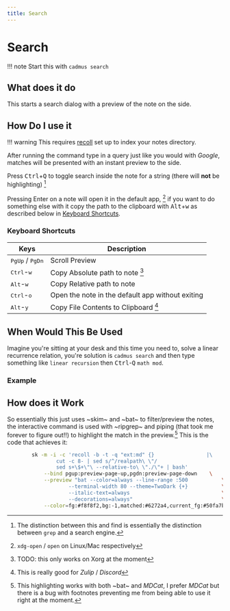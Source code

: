 ```yaml
---
title: Search
---
```


# Search
!!! note
    Start this with `cadmus search`

## What does it do

This starts a search dialog with a preview of the note on the side.

## How Do I use it

!!! warning 
    This requires [recoll](https://www.lesbonscomptes.com/recoll/) set up to index your notes directory.

After running the command type in a query just like you would with *Google*, matches will be presented with an instant preview to the side.

Press <kbd>Ctrl</kbd>+<kbd>Q</kbd> to toggle search inside the note for a string (there will **not** be highlighting) [^9]

[^9]: The distinction between this and find is essentially the distinction between `grep` and a search engine.

Pressing Enter on a note will open it in the default app, [^1] if you want to do something else with it copy the path to the clipboard with <kbd>Alt</kbd>+<kbd>w</kbd> as described below in [Keyboard Shortcuts](#keyboard-shortcuts).

[^1]: `xdg-open` / `open` on Linux/Mac respectively

### Keyboard Shortcuts

| Keys                              | Description                                      |
| ---                               | ---                                              |
| <kbd>PgUp</kbd> / <kbd>PgDn</kbd> | Scroll Preview                                   |
| <kbd>Ctrl</kbd>-<kbd>w</kbd>      | Copy Absolute path to note [^2]                  |
| <kbd>Alt</kbd>-<kbd>w</kbd>       | Copy Relative path to note                       |
| <kbd>Ctrl</kbd>-<kbd>o</kbd>      | Open the note in the default app without exiting |
| <kbd>Alt</kbd>-<kbd>y</kbd>       | Copy File Contents to Clipboard [^3]             |

[^2]: TODO: this only works on Xorg at the moment
[^3]: This is really good for *Zulip* / *Discord*

## When Would This Be Used

Imagine you're sitting at your desk and this time you need to, solve a linear recurrence relation, you're solution is `cadmus search` and then type something like `linear recursion` then <kbd>Ctrl</kbd>-<kbd>Q</kbd> `math mod`.


### Example

## How does it Work

So essentially this just uses ~skim~ and ~bat~ to filter/preview the notes, the interactive command is used with ~ripgrep~ and piping (that took me forever to figure out!!) to highlight the match in the preview.[^4] This is the code that achieves it:

```bash
        sk -m -i -c 'recoll -b -t -q "ext:md" {}                 |\
                cut -c 8- | sed s/^/realpath\ \"/                     |\
                sed s+\$+\"\ --relative-to\ \"./\"+ | bash'            \
            --bind pgup:preview-page-up,pgdn:preview-page-down    \
            --preview "bat --color=always --line-range :500           \
                    --terminal-width 80 --theme=TwoDark {+}           \
                    --italic-text=always                              \
                    --decorations=always"                             \
            --color=fg:#f8f8f2,bg:-1,matched:#6272a4,current_fg:#50fa7b,current_bg:#381070,border:#ff79c6,prompt:#bd93f9,query:#bd93f9,marker:#f1fa8c,header:#f1fa8c
```

[^4]: This highlighting works with both ~bat~ and *MDCat*, I prefer *MDCat* but there is a bug with footnotes preventing me from being able to use it right at the moment.

